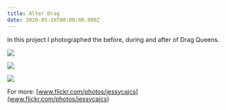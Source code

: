 ```yaml
---
title: Alter Drag
date: 2020-05-16T00:00:00.000Z
---
```

In this project I photographed the before, during and after of Drag Queens.

<div class="img-row">

![](https://ucarecdn.com/64470dea-eb95-4fad-bcf7-2d472f870c2c/)

![](https://ucarecdn.com/62bfa615-db01-4723-84f6-e4b9522ab759/)

</div>

![](https://ucarecdn.com/8cf46d3a-bf91-489d-8482-ff34d19868d3/)

For more: [www.flickr.com/photos/jessycajcs](www.flickr.com/photos/jessycajcs)